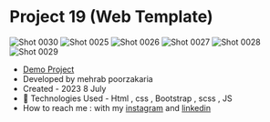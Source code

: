 # Project 19 (Web Template)

![Shot 0030](https://github.com/mmehrab-pz/project-19/assets/99506317/3aca7c6f-97dc-4064-8a4b-fd16c65d4bbd)
![Shot 0025](https://github.com/mmehrab-pz/project-19/assets/99506317/eb5b4660-bacd-493a-9d3a-066017da704f)
![Shot 0026](https://github.com/mmehrab-pz/project-19/assets/99506317/fb0fe356-a9c4-4d85-bb7d-10392bdd0b48)
![Shot 0027](https://github.com/mmehrab-pz/project-19/assets/99506317/4008d8f6-07f2-4b07-b9eb-76734d357e79)
![Shot 0028](https://github.com/mmehrab-pz/project-19/assets/99506317/1e6b8e89-c9d0-4ddf-9a93-c5da2363e4ae)
![Shot 0029](https://github.com/mmehrab-pz/project-19/assets/99506317/891c769d-deb8-4612-87ed-6dbc0392c837)

- [Demo Project](https://mmehrab-pz.github.io/project-19/)
- Developed by mehrab poorzakaria
- Created - 2023 8 July
- 🤖 Technologies Used - Html , css , Bootstrap , scss , JS
- How to reach me : with my
[instagram](https://www.instagram.com/mehrab.poorzakaria_web/) and
[linkedin](https://www.linkedin.com/in/mehrab-poorzakaria-1b2492237/)
